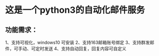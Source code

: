 # 这是一个python3的自动化邮件服务

## 功能需求：
1、支持可视化，windows10 可安装
2、支持163邮箱账号绑定
3、支持群发邮件，可手动、可定时发送
4、支持自动回复，回复内容可自定义

